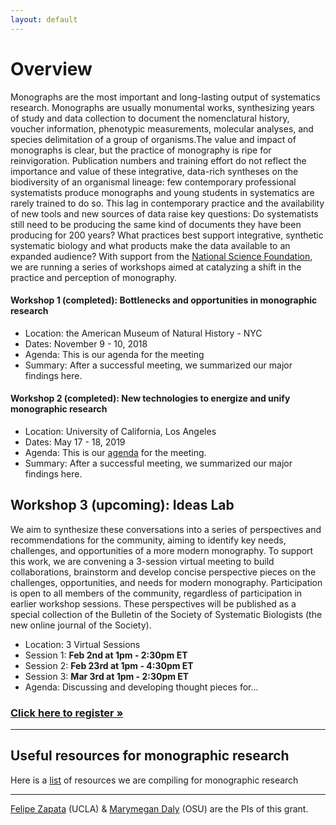 ```yaml
---
layout: default
---
```


# Overview

Monographs are the most important and long-lasting output of systematics research. Monographs are usually monumental works, synthesizing  years of study and data collection to document the nomenclatural history, voucher information, phenotypic measurements, molecular analyses, and species delimitation of a group of organisms.The value and impact of monographs is clear, but the practice of monography is ripe for reinvigoration. Publication numbers and training effort do not reflect the importance and value of these integrative, data-rich syntheses on the biodiversity of an organismal lineage: few contemporary professional systematists produce monographs and young students in systematics are rarely trained to do so. This lag in contemporary practice and the availability of new tools and new sources of data raise key questions: Do systematists still need to be producing the same kind of documents they have been producing for 200 years? What practices best support integrative, synthetic systematic biology and what products make the data available to an expanded audience? With support from the [National Science Foundation](https://www.nsf.gov/awardsearch/showAward?AWD_ID=1839202&HistoricalAwards=false), we are running a series of workshops aimed at catalyzing a shift in the practice and perception of monography.

#### Workshop 1 (completed): Bottlenecks and opportunities in monographic research

* Location: the American Museum of Natural History - NYC
* Dates: November 9 - 10, 2018
* Agenda: This is our agenda for the meeting
* Summary: After a successful meeting, we summarized our major findings here.

#### Workshop 2 (completed): New technologies to energize and unify monographic research

* Location: University of California, Los Angeles
* Dates: May 17 - 18, 2019
* Agenda: This is our [agenda](./W2Agenda.html) for the meeting.
* Summary: After a successful meeting, we summarized our major findings here.

## Workshop 3 (upcoming): Ideas Lab

We aim to synthesize these conversations into a series of perspectives and recommendations for the community, aiming to identify key needs, challenges, and opportunities of a more modern monography. To support this work, we are convening a 3-session virtual meeting to build collaborations, brainstorm and develop concise perspective pieces on the challenges, opportunities, and needs for modern monography. Participation is open to all members of the community, regardless of participation in earlier workshop sessions.  These perspectives will be published as a special collection of the Bulletin of the Society of Systematic Biologists (the new online journal of the Society).  

* Location: 3 Virtual Sessions
* Session 1: <strong>Feb 2nd at 1pm - 2:30pm ET</strong>
* Session 2: <strong>Feb 23rd at 1pm - 4:30pm ET</strong>
* Session 3: <strong>Mar 3rd at 1pm - 2:30pm ET</strong>
* Agenda: Discussing and developing thought pieces for...

### [Click here to register »](https://zoom.us/meeting/register/tJIoc-ygrj8tG9AuWUyHVMFckXREe2XeL6m8)

---

## Useful resources for monographic research

Here is a [list](./resources.md) of resources we are compiling for monographic research 


---

[Felipe Zapata](https://www.zapatalab.org) (UCLA) & [Marymegan Daly](https://eeob.osu.edu/people/daly.66) (OSU) are the PIs of this grant.
